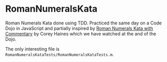 RomanNumeralsKata
=================

Roman Numerals Kata done using TDD. Practiced the same day on a Code Dojo in JavaScript and partially inspired by
[Roman Numerals Kata with Commentary](http://blog.coreyhaines.com/2012/12/roman-numerals-kata-with-commentary.html)
by Corey Haines which we have watched at the and of the Dojo.

The only interesting file is `RomanNumeralsKataTests/RomanNumeralsKataTests.m`.
